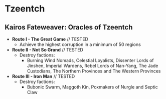 # Tzeentch

## Kairos Fateweaver: Oracles of Tzeentch

* **Route I - The Great Game** // TESTED
    * Achieve the highest corruption in a minimum of 50 regions
* **Route II - Not So Grand** // TESTED
    * Destroy factions:
        * Burning Wind Nomads, Celestial Loyalists, Dissenter Lords of Jinshen, Imperial Wardens, Rebel Lords of 
        Nan-Yang, The Jade Custodians, The Northern Provinces and The Western Provinces 
* **Route III - Iron Man** // TESTED
    * Destroy factions:
        * Bubonic Swarm, Maggoth Kin, Poxmakers of Nurgle and Septic Claw